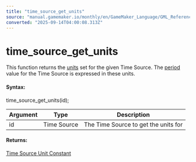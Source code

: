 ```yaml
---
title: "time_source_get_units"
source: "manual.gamemaker.io/monthly/en/GameMaker_Language/GML_Reference/Time_Sources/time_source_get_units.htm"
converted: "2025-09-14T04:00:08.313Z"
---
```


# time\_source\_get\_units

This function returns the [units](Time_Source_Units.md) set for the given Time Source. The [period](time_source_get_period.md) value for the Time Source is expressed in these units.

#### Syntax:

time\_source\_get\_units(id);

| Argument | Type | Description |
| --- | --- | --- |
| id | Time Source | The Time Source to get the units for |

#### Returns:

[Time Source Unit Constant](Time_Source_Units.md)